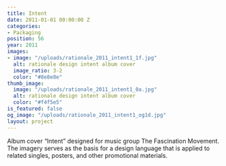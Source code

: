```yaml
---
title: Intent
date: 2011-01-01 00:00:00 Z
categories:
- Packaging
position: 56
year: 2011
images:
- image: "/uploads/rationale_2011_intent1_1f.jpg"
  alt: rationale design intent album cover
  image_ratio: 3-2
  color: "#8e8e8e"
thumb_image:
  image: "/uploads/rationale_2011_intent1_0a.jpg"
  alt: rationale design intent album cover
  color: "#f4f5e5"
is_featured: false
og_image: "/uploads/rationale_2011_intent1_og1d.jpg"
layout: project
---
```


Album cover “Intent” designed for music group The Fascination Movement. The imagery serves as the basis for a design language that is applied to related singles, posters, and other promotional materials.